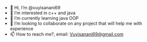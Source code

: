 - 👋 Hi, I’m @vuyisanani69
- 👀 I’m interested in c++ and java 
- 🌱 I’m currently learning java OOP
- 💞️ I’m looking to collaborate on any project that will help me with experience
- 📫 How to reach me?, email: Vuyisanani69@gmail.com

<!---
vuyisanani69/vuyisanani69 is a ✨ special ✨ repository because its `README.md` (this file) appears on your GitHub profile.
You can click the Preview link to take a look at your changes.
--->
